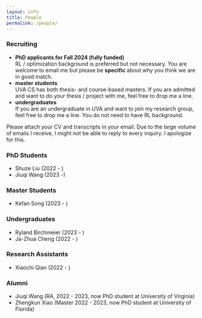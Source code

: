 ```yaml
---
layout: info
title: People 
permalink: /people/
---
```


### Recruiting

<!-- I am looking for self-motivated students interested in RL at different levels. -->

<!-- * **PhD students that are admitted to UVA and want to find places for rotation (fully funded)** -->
<!-- You do not need to have RL background but please take my graduate-level RL course. Feel free to drop me a line. -->
* **PhD applicants for Fall 2024 (fully funded)**  
RL / optimization background is preferred but not necessary. You are welcome to email me but please be **specific** about why you think we are in good match. 
* **master students**  
UVA CS has both thesis- and course-based masters. If you are admitted and want to do your thesis / project with me, feel free to drop me a line.
* **undergraduates**  
If you are an undergraduate in UVA and want to join my research group, feel free to drop me a line. You do not need to have RL background.
<!-- * **(remote) research interns**  
    You must have RL / optimization background. You are welcome to email me but please be specific about **how I can benefit from collaborating with you**.
    Having a concrete research plan in mind will greatly increase your chance. -->

Please attach your CV and transcripts in your email. Due to the large volume of emails I receive, I might not be able to reply to every inquiry. I apologize for this.  
<!-- [*I, however, will put the same effort in replying to you as the effort you put in customizing your email for me.*](/blog/inquiry)  -->

### PhD Students
* Shuze Liu (2022 - )
* Jiuqi Wang (2023 -)

### Master Students
* Kefan Song (2023 - )

### Undergraduates
* Ryland Birchmeier (2023 - ) 
* Ja-Zhua Cheng (2022 - )

### Research Assistants
* Xiaochi Qian (2022 - ) 

### Alumni
* Jiuqi Wang (RA, 2022 - 2023, now PhD student at University of Virginia)
* Zhengkun Xiao (Master 2022 - 2023, now PhD student at University of Florida)
